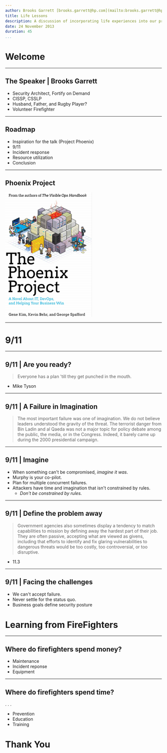 ```yaml
---
author: Brooks Garrett [brooks.garrett@hp.com](mailto:brooks.garrett@hp.com)
title: Life Lessons
description: A discussion of incorporating life experiences into our profession
date: 24 November 2013
duration: 45
...
```


# Welcome

---

## The Speaker | Brooks Garrett
* Security Architect, Fortify on Demand
* CISSP, CSSLP
* Husband, Father, and Rugby Player?
* Volunteer Firefighter

---

## Roadmap

* Inspiration for the talk (Project Phoenix)
* 9/11
* Incident response
* Resource utilization
* Conclusion

---

## Phoenix Project

![](img/phoenix-project-cover.png)


<!--
## Disclaimer

* Some of the content in this discussion may be upsetting
* I do not now nor did I ever work for the FDNY. I was in High School on 9/11
* It is not my claim that IT is as dangerous as fighting massive fires, but we can learn important lessons from that occupation
-->
---
# 9/11

---

## 9/11 | Are you ready?

> Everyone has a plan 'till they get punched in the mouth.

* Mike Tyson

---

## 9/11 | A Failure in Imagination

> The most important failure was one of imagination. We do not believe leaders understood 
> the gravity of the threat. The terrorist danger from Bin Ladin and al Qaeda was not a major 
> topic for policy debate among the public, the media, or in the Congress. Indeed, it barely 
> came up during the 2000 presidential campaign.

---

## 9/11 | Imagine

* When something can't be compromised, _imagine it was_.
* Murphy is your co-pilot.
* Plan for multiple concurrent failures.
* Attackers have time and imagination that isn't constrained by rules.
    *  _Don't be constrained by rules._

---

## 9/11 | Define the problem away

> Government agencies also sometimes display a tendency to match capabilities to 
> mission by defining away the hardest part of their job. They are often passive, 
> accepting what are viewed as givens, including that efforts to identify and fix 
> glaring vulnerabilities to dangerous threats would be too costly, too controversial, 
> or too disruptive. 

* 11.3

---

## 9/11 | Facing the challenges

* We can't accept failure.
* Never settle for the status quo.
* Business goals define security posture

# Learning from FireFighters

---

## Where do firefighters spend money?

* Maintenance
* Incident reponse
* Equipment

---

## Where do firefighters spend time?

. . .

* Prevention
* Education
* Training

# Thank You
